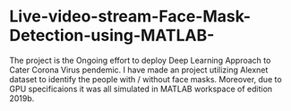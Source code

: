 # Live-video-stream-Face-Mask-Detection-using-MATLAB-

The project is the Ongoing effort to deploy Deep Learning Approach to Cater Corona Virus pendemic. I have made an project utilizing Alexnet dataset to identify the people with / without face masks. Moreover, due to GPU specificaions it was all simulated in MATLAB workspace of edition 2019b.
